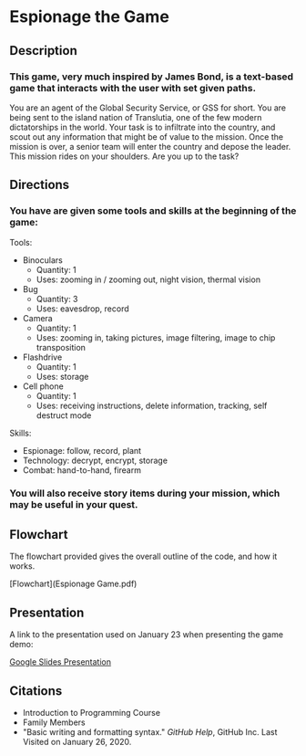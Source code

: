 # Espionage the Game

## Description

### This game, very much inspired by James Bond, is a text-based game that interacts with the user with set given paths.

You are an agent of the Global Security Service, or GSS for short.
You are being sent to the island nation of Translutia, one of the few modern dictatorships in the world.
Your task is to infiltrate into the country, and scout out any information that might be of value to the mission.
Once the mission is over, a senior team will enter the country and depose the leader.
This mission rides on your shoulders. Are you up to the task?

## Directions

### You have are given some tools and skills at the beginning of the game:

Tools:
- Binoculars
  - Quantity: 1
  - Uses: zooming in / zooming out, night vision, thermal vision
- Bug
  - Quantity: 3
  - Uses: eavesdrop, record
- Camera
  - Quantity: 1
  - Uses: zooming in, taking pictures, image filtering, image to chip transposition
- Flashdrive
  - Quantity: 1
  - Uses: storage
- Cell phone
  - Quantity: 1
  - Uses: receiving instructions, delete information, tracking, self destruct mode

Skills:
- Espionage: follow, record, plant
- Technology: decrypt, encrypt, storage
- Combat: hand-to-hand, firearm

### You will also receive story items during your mission, which may be useful in your quest.
  
## Flowchart

The flowchart provided gives the overall outline of the code, and how it works.

[Flowchart](Espionage Game.pdf)

## Presentation

A link to the presentation used on January 23 when presenting the game demo:

[Google Slides Presentation](https://docs.google.com/presentation/d/1eQHBji0EMlBR3ZZYGeKeEoO_4-TSMPFRbrBA9Ai_urA/edit#slide=id.p)

## Citations

- Introduction to Programming Course
- Family Members
- "Basic writing and formatting syntax." *GitHub Help*, GitHub Inc. Last Visited on January 26, 2020.

